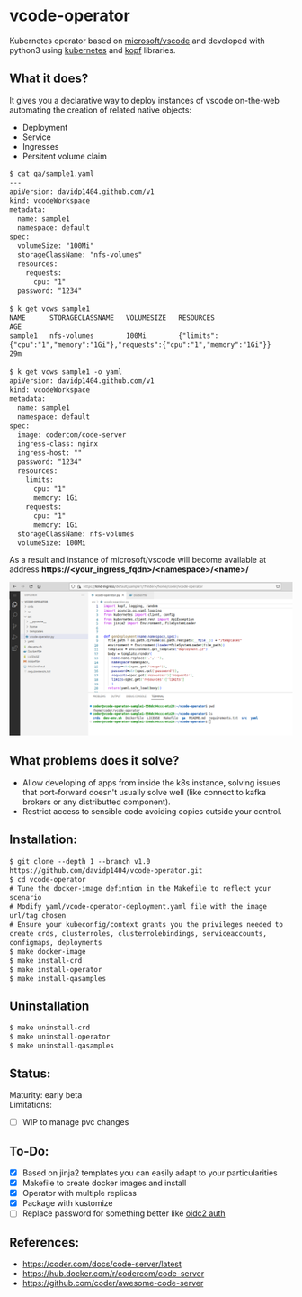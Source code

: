# vcode-operator
Kubernetes  operator based on [microsoft/vscode](https://github.com/Microsoft/vscode) and developed with python3 using [kubernetes](https://github.com/kubernetes-client/python) and [kopf](https://kopf.readthedocs.io/en/stable/) libraries.     

## What it does?
It gives you a declarative way to deploy instances of vscode on-the-web automating the creation of related native objects:
- Deployment
- Service
- Ingresses
- Persitent volume claim
```
$ cat qa/sample1.yaml 
---
apiVersion: davidp1404.github.com/v1
kind: vcodeWorkspace
metadata:
  name: sample1
  namespace: default
spec:
  volumeSize: "100Mi"
  storageClassName: "nfs-volumes"
  resources:
    requests:
      cpu: "1"
  password: "1234"
 
$ k get vcws sample1 
NAME      STORAGECLASSNAME   VOLUMESIZE   RESOURCES                                                                     AGE
sample1   nfs-volumes        100Mi        {"limits":{"cpu":"1","memory":"1Gi"},"requests":{"cpu":"1","memory":"1Gi"}}   29m

$ k get vcws sample1 -o yaml
apiVersion: davidp1404.github.com/v1
kind: vcodeWorkspace
metadata:
  name: sample1
  namespace: default
spec:
  image: codercom/code-server
  ingress-class: nginx
  ingress-host: ""
  password: "1234"
  resources:
    limits:
      cpu: "1"
      memory: 1Gi
    requests:
      cpu: "1"
      memory: 1Gi
  storageClassName: nfs-volumes
  volumeSize: 100Mi

```

As a result and instance of microsoft/vscode will become available at address **https://<your_ingress_fqdn>/\<namespace>/\<name>/**

![Screenshot](/vscode-screenshot.png)
  
## What problems does it solve?
- Allow developing of apps from inside the k8s instance, solving issues that port-forward doesn't usually solve well (like connect to kafka brokers or any distributted component).
- Restrict access to sensible code avoiding copies outside your control.


## Installation:
```
$ git clone --depth 1 --branch v1.0 https://github.com/davidp1404/vcode-operator.git
$ cd vcode-operator
# Tune the docker-image defintion in the Makefile to reflect your scenario
# Modify yaml/vcode-operator-deployment.yaml file with the image url/tag chosen 
# Ensure your kubeconfig/context grants you the privileges needed to create crds, clusterroles, clusterrolebindings, serviceaccounts, configmaps, deployments
$ make docker-image
$ make install-crd
$ make install-operator
$ make install-qasamples
```

## Uninstallation
```
$ make uninstall-crd
$ make uninstall-operator
$ make uninstall-qasamples
```

## Status:
Maturity: early beta   
Limitations:
- [ ] WIP to manage pvc changes


## To-Do:
- [x] Based on jinja2 templates you can easily adapt to your particularities
- [x] Makefile to create docker images and install
- [x] Operator with multiple replicas 
- [x] Package with kustomize
- [ ] Replace password for something better like [oidc2 auth](https://github.com/oauth2-proxy/oauth2-proxy)

## References:
- https://coder.com/docs/code-server/latest
- https://hub.docker.com/r/codercom/code-server
- https://github.com/coder/awesome-code-server

